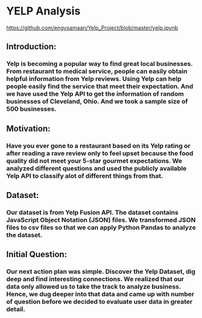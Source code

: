 # YELP Analysis

https://github.com/engysamaan/Yelp_Project/blob/master/yelp.ipynb

## Introduction:

### Yelp is becoming a popular way to find great local businesses. From restaurant to medical service, people can easily obtain helpful information from Yelp reviews. Using Yelp can help people easily find the service that meet their expectation. And we have used the Yelp API to get the information of random businesses of Cleveland, Ohio. And we took a sample size of 500 businesses.


## Motivation:

### Have you ever gone to a restaurant based on its Yelp rating or after reading a rave review only to feel upset because the food quality did not meet your 5-star gourmet expectations.  We analyzed different questions and used the publicly available Yelp API to classify alot of different things from that.


## Dataset:

### Our dataset is from Yelp Fusion API. The dataset contains JavaScript Object Notation (JSON) files. We transformed JSON files to csv files so that we can apply Python Pandas to analyze the dataset.

## Initial Question:

### Our next action plan was simple. Discover the Yelp Dataset, dig deep and find interesting connections. We realized that our data only allowed us to take the track to analyze business. Hence, we dug deeper into that data and came up with number of question before we decided to evaluate user data in greater detail.

